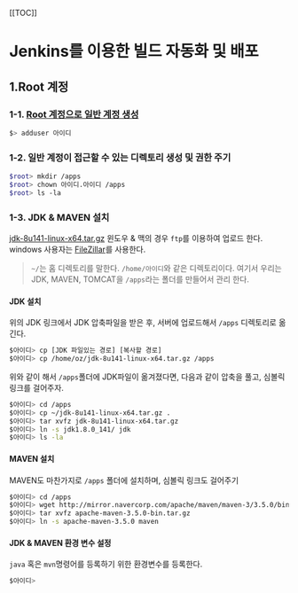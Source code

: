 [[TOC]]

# Jenkins를 이용한 빌드 자동화 및 배포




## 1.Root 계정

### 1-1. [Root 계정으로 일반 계정 생성](#createuser)

```bash
$> adduser 아이디
```

### 1-2. 일반 계정이 접근할 수 있는 디렉토리 생성 및 권한 주기

```bash
$root> mkdir /apps
$root> chown 아이디.아이디 /apps
$root> ls -la
```

### 1-3. JDK & MAVEN 설치

[jdk-8u141-linux-x64.tar.gz](http://www.oracle.com/technetwork/java/javase/downloads/jdk8-downloads-2133151.html)
윈도우 & 맥의 경우 `ftp`를 이용하여 업로드 한다. windows 사용자는 [FileZillar](https://filezilla-project.org/)를 사용한다.

> `~/`는 홈 디렉토리를 말한다. `/home/아이디`와 같은 디렉토리이다.
> 여기서 우리는 JDK, MAVEN, TOMCAT을 `/apps`라는 폴더를 만들어서 관리 한다. 

#### JDK 설치

위의 JDK 링크에서 JDK 압축파일을 받은 후, 서버에 업로드해서 `/apps` 디렉토리로 옮긴다.

```bash
$아이디> cp [JDK 파일있는 경로] [복사할 경로]
$아이디> cp /home/oz/jdk-8u141-linux-x64.tar.gz /apps
```

위와 같이 해서 `/apps`폴더에 JDK파일이 옮겨졌다면, 다음과 같이 압축을 풀고, 심볼릭 링크를 걸어주자.

```bash
$아이디> cd /apps
$아이디> cp ~/jdk-8u141-linux-x64.tar.gz .
$아이디> tar xvfz jdk-8u141-linux-x64.tar.gz
$아이디> ln -s jdk1.8.0_141/ jdk
$아이디> ls -la
```

#### MAVEN 설치

MAVEN도 마찬가지로 `/apps` 폴더에 설치하며, 심볼릭 링크도 걸어주기

```bash
$아이디> cd /apps
$아이디> wget http://mirror.navercorp.com/apache/maven/maven-3/3.5.0/binaries/apache-maven-3.5.0-bin.tar.gz
$아이디> tar xvfz apache-maven-3.5.0-bin.tar.gz
$아이디> ln -s apache-maven-3.5.0 maven
```


#### JDK & MAVEN 환경 변수 설정

`java` 혹은 `mvn`명령어를 등록하기 위한 환경변수를 등록한다.

```bash
$아이디>
```
